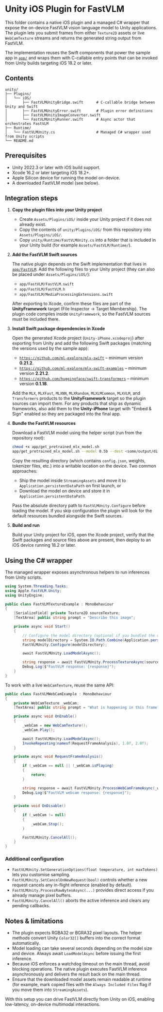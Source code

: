 # Unity iOS Plugin for FastVLM

This folder contains a native iOS plugin and a managed C# wrapper that expose the on-device FastVLM vision language model to Unity applications. The plugin lets you submit frames from either `Texture2D` assets or live `WebCamTexture` streams and returns the generated string output from FastVLM.

The implementation reuses the Swift components that power the sample app in [`app/`](../app) and wraps them with C-callable entry points that can be invoked from Unity builds targeting iOS 18.2 or later.

## Contents

```
unity/
├── Plugins/
│   └── iOS/
│       ├── FastVLMUnityBridge.swift      # C-callable bridge between Unity and Swift
│       ├── FastVLMUnityError.swift       # Plugin error definitions
│       ├── FastVLMUnityImageConverter.swift
│       └── FastVLMUnityRunner.swift      # Async actor that orchestrates FastVLM
├── Runtime/
│   └── FastVLMUnity.cs                   # Managed C# wrapper used from Unity scripts
└── README.md
```

## Prerequisites

- Unity 2022.3 or later with iOS build support.
- Xcode 16.2 or later targeting iOS 18.2+.
- Apple Silicon device for running the model on-device.
- A downloaded FastVLM model (see below).

## Integration steps

1. **Copy the plugin files into your Unity project**

   - Create `Assets/Plugins/iOS/` inside your Unity project if it does not already exist.
   - Copy the contents of `unity/Plugins/iOS/` from this repository into `Assets/Plugins/iOS/`.
   - Copy `unity/Runtime/FastVLMUnity.cs` into a folder that is included in your Unity build (for example `Assets/FastVLM/Runtime/`).

2. **Add the FastVLM Swift sources**

   The native plugin depends on the Swift implementation that lives in [`app/FastVLM`](../app/FastVLM). Add the following files to your Unity project (they can also be placed under `Assets/Plugins/iOS/`):

   - `app/FastVLM/FastVLM.swift`
   - `app/FastVLM/FastVLM.h`
   - `app/FastVLM/MediaProcessingExtensions.swift`

   After exporting to Xcode, confirm these files are part of the **UnityFramework** target (File Inspector → Target Membership). The plugin code compiles inside `UnityFramework`, so the FastVLM sources must be included there.

3. **Install Swift package dependencies in Xcode**

   Open the generated Xcode project (`Unity-iPhone.xcodeproj`) after exporting from Unity and add the following Swift packages (matching the versions used by the sample app):

   - [`https://github.com/ml-explore/mlx-swift`](https://github.com/ml-explore/mlx-swift) – minimum version **0.21.2**.
   - [`https://github.com/ml-explore/mlx-swift-examples`](https://github.com/ml-explore/mlx-swift-examples) – minimum version **2.21.2**.
   - [`https://github.com/huggingface/swift-transformers`](https://github.com/huggingface/swift-transformers) – minimum version **0.1.18**.

   Add the `MLX`, `MLXFast`, `MLXNN`, `MLXRandom`, `MLXLMCommon`, `MLXVLM`, and `Transformers` products to the **UnityFramework** target so the plugin sources can import them. For any products that ship as dynamic frameworks, also add them to the **Unity-iPhone** target with "Embed & Sign" enabled so they are packaged into the final app.

4. **Bundle the FastVLM resources**

   Download a FastVLM model using the helper script (run from the repository root):

   ```bash
   chmod +x app/get_pretrained_mlx_model.sh
   app/get_pretrained_mlx_model.sh --model 0.5b --dest <some/output/directory>
   ```

   Copy the resulting directory (which contains `config.json`, weights, tokenizer files, etc.) into a writable location on the device. Two common approaches:

   - Ship the model inside `StreamingAssets` and move it to `Application.persistentDataPath` on first launch, or
   - Download the model on device and store it in `Application.persistentDataPath`.

   Pass the absolute directory path to `FastVLMUnity.Configure` before loading the model. If you skip configuration the plugin will look for the default resources bundled alongside the Swift sources.

5. **Build and run**

   Build your Unity project for iOS, open the Xcode project, verify that the Swift packages and source files above are present, then deploy to an iOS device running 18.2 or later.

## Using the C# wrapper

The managed wrapper exposes asynchronous helpers to run inferences from Unity scripts.

```csharp
using System.Threading.Tasks;
using Apple.FastVLM.Unity;
using UnityEngine;

public class FastVLMTextureExample : MonoBehaviour
{
    [SerializeField] private Texture2D sourceTexture;
    [TextArea] public string prompt = "Describe this image";

    private async void Start()
    {
        // Configure the model directory (optional if you bundled the default resources)
        string modelDirectory = System.IO.Path.Combine(Application.persistentDataPath, "fastvlm");
        FastVLMUnity.Configure(modelDirectory);

        await FastVLMUnity.LoadModelAsync();

        string response = await FastVLMUnity.ProcessTextureAsync(sourceTexture, prompt);
        Debug.Log($"FastVLM response: {response}");
    }
}
```

To work with a live `WebCamTexture`, reuse the same API:

```csharp
public class FastVLMWebCamExample : MonoBehaviour
{
    private WebCamTexture _webCam;
    [TextArea] public string prompt = "What is happening in this frame?";

    private async void OnEnable()
    {
        _webCam = new WebCamTexture();
        _webCam.Play();

        await FastVLMUnity.LoadModelAsync();
        InvokeRepeating(nameof(RequestFrameAnalysis), 1.0f, 2.0f);
    }

    private async void RequestFrameAnalysis()
    {
        if (_webCam == null || !_webCam.isPlaying)
        {
            return;
        }

        string response = await FastVLMUnity.ProcessWebCamFrameAsync(_webCam, prompt);
        Debug.Log($"FastVLM webcam response: {response}");
    }

    private void OnDisable()
    {
        if (_webCam != null)
        {
            _webCam.Stop();
        }

        FastVLMUnity.CancelAll();
    }
}
```

### Additional configuration

- `FastVLMUnity.SetGenerationOptions(float temperature, int maxTokens)` lets you customise sampling.
- `FastVLMUnity.SetCancelOnNewRequest(bool)` controls whether a new request cancels any in-flight inference (enabled by default).
- `FastVLMUnity.ProcessRawBytesAsync(...)` provides direct access if you already manage pixel buffers.
- `FastVLMUnity.CancelAll()` aborts the active inference and clears any pending callbacks.

## Notes & limitations

- The plugin expects RGBA32 or BGRA32 pixel layouts. The helper methods convert Unity `Color32[]` buffers into the correct format automatically.
- Model loading can take several seconds depending on the model size and device. Always await `LoadModelAsync` before issuing the first inference.
- Because iOS enforces a watchdog timeout on the main thread, avoid blocking operations. The native plugin executes FastVLM inference asynchronously and delivers the result back on the main thread.
- Ensure that the downloaded model assets remain readable at runtime (for example, mark copied files with the `Always Included Files` flag if you move them into `StreamingAssets`).

With this setup you can drive FastVLM directly from Unity on iOS, enabling low-latency, on-device multimodal interactions.
